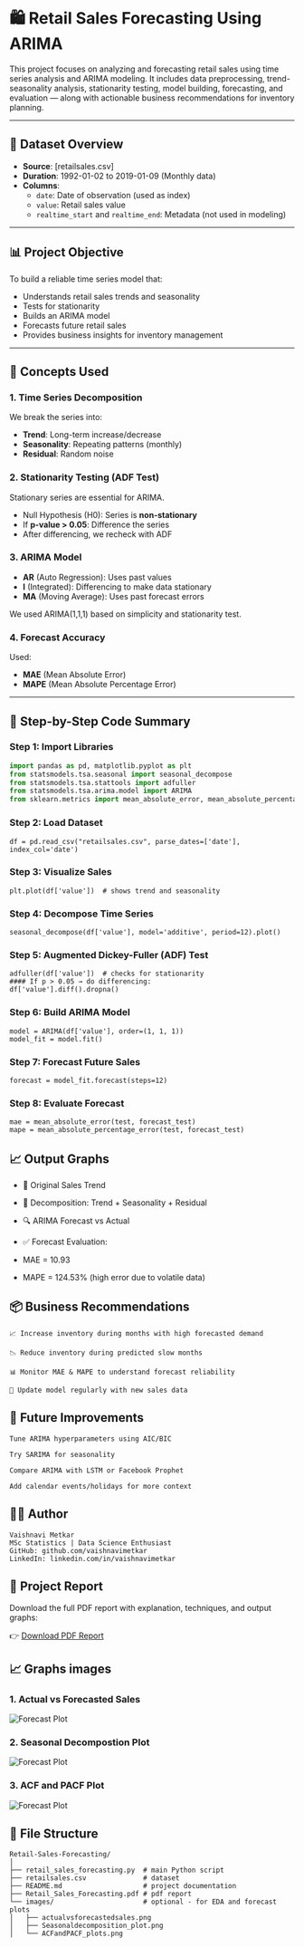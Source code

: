 # 🛍️ Retail Sales Forecasting Using ARIMA

This project focuses on analyzing and forecasting retail sales using time series analysis and ARIMA modeling. It includes data preprocessing, trend-seasonality analysis, stationarity testing, model building, forecasting, and evaluation — along with actionable business recommendations for inventory planning.

---

## 📁 Dataset Overview

- **Source**: [retailsales.csv]  
- **Duration**: 1992-01-02 to 2019-01-09 (Monthly data)
- **Columns**:
  - `date`: Date of observation (used as index)
  - `value`: Retail sales value
  - `realtime_start` and `realtime_end`: Metadata (not used in modeling)

---

## 📊 Project Objective

To build a reliable time series model that:
- Understands retail sales trends and seasonality
- Tests for stationarity
- Builds an ARIMA model
- Forecasts future retail sales
- Provides business insights for inventory management

---

## 🧠 Concepts Used

### 1. **Time Series Decomposition**
We break the series into:
- **Trend**: Long-term increase/decrease
- **Seasonality**: Repeating patterns (monthly)
- **Residual**: Random noise

### 2. **Stationarity Testing (ADF Test)**
Stationary series are essential for ARIMA.
- Null Hypothesis (H0): Series is **non-stationary**
- If **p-value > 0.05**: Difference the series
- After differencing, we recheck with ADF

### 3. **ARIMA Model**
- **AR** (Auto Regression): Uses past values
- **I** (Integrated): Differencing to make data stationary
- **MA** (Moving Average): Uses past forecast errors

We used ARIMA(1,1,1) based on simplicity and stationarity test.

### 4. **Forecast Accuracy**
Used:
- **MAE** (Mean Absolute Error)
- **MAPE** (Mean Absolute Percentage Error)

---

## 🧪 Step-by-Step Code Summary

### Step 1: Import Libraries
```python
import pandas as pd, matplotlib.pyplot as plt
from statsmodels.tsa.seasonal import seasonal_decompose
from statsmodels.tsa.stattools import adfuller
from statsmodels.tsa.arima.model import ARIMA
from sklearn.metrics import mean_absolute_error, mean_absolute_percentage_error
```
### Step 2: Load Dataset
```
df = pd.read_csv("retailsales.csv", parse_dates=['date'], index_col='date')
```

### Step 3: Visualize Sales
```
plt.plot(df['value'])  # shows trend and seasonality
```

### Step 4: Decompose Time Series
```
seasonal_decompose(df['value'], model='additive', period=12).plot()
```

### Step 5: Augmented Dickey-Fuller (ADF) Test
```
adfuller(df['value'])  # checks for stationarity
#### If p > 0.05 → do differencing:
df['value'].diff().dropna()
```

### Step 6: Build ARIMA Model
```
model = ARIMA(df['value'], order=(1, 1, 1))
model_fit = model.fit()

```

### Step 7: Forecast Future Sales
```
forecast = model_fit.forecast(steps=12)
```

### Step 8: Evaluate Forecast
```
mae = mean_absolute_error(test, forecast_test)
mape = mean_absolute_percentage_error(test, forecast_test)
```

## 📈 Output Graphs
- 📌 Original Sales Trend

- 🔄 Decomposition: Trend + Seasonality + Residual

- 🔍 ARIMA Forecast vs Actual

- ✅ Forecast Evaluation:

- MAE = 10.93

- MAPE = 124.53% (high error due to volatile data)

## 📦 Business Recommendations
```
📈 Increase inventory during months with high forecasted demand

📉 Reduce inventory during predicted slow months

📊 Monitor MAE & MAPE to understand forecast reliability

🔁 Update model regularly with new sales data
```

## 🚀 Future Improvements
```
Tune ARIMA hyperparameters using AIC/BIC

Try SARIMA for seasonality

Compare ARIMA with LSTM or Facebook Prophet

Add calendar events/holidays for more context
```

## 👩‍💻 Author
```
Vaishnavi Metkar
MSc Statistics | Data Science Enthusiast
GitHub: github.com/vaishnavimetkar
LinkedIn: linkedin.com/in/vaishnavimetkar
```

## 📄 Project Report

Download the full PDF report with explanation, techniques, and output graphs:

👉 [Download PDF Report](./Retail_Sales_Forecasting.pdf)


## 📈 Graphs images

### 1. Actual vs Forecasted Sales
![Forecast Plot](./images/actualvsforecastedsales.png)

### 2. Seasonal Decompostion Plot
![Forecast Plot](./images/Seasonaldecomposition_plot.png)

### 3. ACF and PACF Plot
![Forecast Plot](./images/ACFandPACF_plots.png)


## 📌 File Structure
```
Retail-Sales-Forecasting/
│
├── retail_sales_forecasting.py  # main Python script
├── retailsales.csv              # dataset
├── README.md                    # project documentation
├── Retail_Sales_Forecasting.pdf # pdf report
└── images/                      # optional - for EDA and forecast plots
│   ├── actualvsforecastedsales.png
│   ├── Seasonaldecomposition_plot.png
│   └── ACFandPACF_plots.png
```